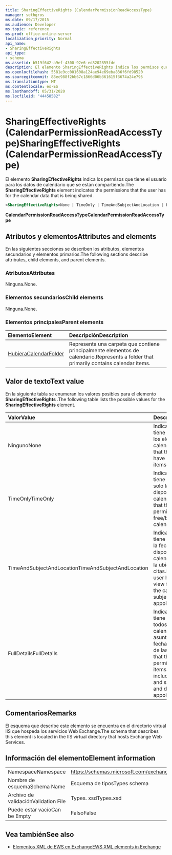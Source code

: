 ```yaml
---
title: SharingEffectiveRights (CalendarPermissionReadAccessType)
manager: sethgros
ms.date: 09/17/2015
ms.audience: Developer
ms.topic: reference
ms.prod: office-online-server
localization_priority: Normal
api_name:
- SharingEffectiveRights
api_type:
- schema
ms.assetid: b519f642-a9ef-4300-92e6-ed8202855fde
description: El elemento SharingEffectiveRights indica los permisos que tiene el usuario para los datos de calendario que se están compartiendo.
ms.openlocfilehash: 5581e9cc001608a124ae94e69eba836f6fd98520
ms.sourcegitcommit: 88ec988f2bb67c1866d06b361615f3674a24e795
ms.translationtype: MT
ms.contentlocale: es-ES
ms.lasthandoff: 05/31/2020
ms.locfileid: "44458582"
---
```

# <a name="sharingeffectiverights-calendarpermissionreadaccesstype"></a><span data-ttu-id="e6efb-103">SharingEffectiveRights (CalendarPermissionReadAccessType)</span><span class="sxs-lookup"><span data-stu-id="e6efb-103">SharingEffectiveRights (CalendarPermissionReadAccessType)</span></span>

<span data-ttu-id="e6efb-104">El elemento **SharingEffectiveRights** indica los permisos que tiene el usuario para los datos de calendario que se están compartiendo.</span><span class="sxs-lookup"><span data-stu-id="e6efb-104">The **SharingEffectiveRights** element indicates the permissions that the user has for the calendar data that is being shared.</span></span> 
  
```XML
<SharingEffectiveRights>None | TimeOnly | TimeAndSubjectAndLocation | FullDetails</SharingEffectiveRights>
```

 <span data-ttu-id="e6efb-105">**CalendarPermissionReadAccessType**</span><span class="sxs-lookup"><span data-stu-id="e6efb-105">**CalendarPermissionReadAccessType**</span></span>
## <a name="attributes-and-elements"></a><span data-ttu-id="e6efb-106">Atributos y elementos</span><span class="sxs-lookup"><span data-stu-id="e6efb-106">Attributes and elements</span></span>

<span data-ttu-id="e6efb-107">En las siguientes secciones se describen los atributos, elementos secundarios y elementos primarios.</span><span class="sxs-lookup"><span data-stu-id="e6efb-107">The following sections describe attributes, child elements, and parent elements.</span></span>
  
### <a name="attributes"></a><span data-ttu-id="e6efb-108">Atributos</span><span class="sxs-lookup"><span data-stu-id="e6efb-108">Attributes</span></span>

<span data-ttu-id="e6efb-109">Ninguna.</span><span class="sxs-lookup"><span data-stu-id="e6efb-109">None.</span></span>
  
### <a name="child-elements"></a><span data-ttu-id="e6efb-110">Elementos secundarios</span><span class="sxs-lookup"><span data-stu-id="e6efb-110">Child elements</span></span>

<span data-ttu-id="e6efb-111">Ninguna.</span><span class="sxs-lookup"><span data-stu-id="e6efb-111">None.</span></span>
  
### <a name="parent-elements"></a><span data-ttu-id="e6efb-112">Elementos principales</span><span class="sxs-lookup"><span data-stu-id="e6efb-112">Parent elements</span></span>

|<span data-ttu-id="e6efb-113">**Elemento**</span><span class="sxs-lookup"><span data-stu-id="e6efb-113">**Element**</span></span>|<span data-ttu-id="e6efb-114">**Descripción**</span><span class="sxs-lookup"><span data-stu-id="e6efb-114">**Description**</span></span>|
|:-----|:-----|
|[<span data-ttu-id="e6efb-115">Hubiera</span><span class="sxs-lookup"><span data-stu-id="e6efb-115">CalendarFolder</span></span>](calendarfolder.md) <br/> |<span data-ttu-id="e6efb-116">Representa una carpeta que contiene principalmente elementos de calendario.</span><span class="sxs-lookup"><span data-stu-id="e6efb-116">Represents a folder that primarily contains calendar items.</span></span>  <br/> |
   
## <a name="text-value"></a><span data-ttu-id="e6efb-117">Valor de texto</span><span class="sxs-lookup"><span data-stu-id="e6efb-117">Text value</span></span>

<span data-ttu-id="e6efb-118">En la siguiente tabla se enumeran los valores posibles para el elemento **SharingEffectiveRights** .</span><span class="sxs-lookup"><span data-stu-id="e6efb-118">The following table lists the possible values for the **SharingEffectiveRights** element.</span></span> 
  
|<span data-ttu-id="e6efb-119">**Valor**</span><span class="sxs-lookup"><span data-stu-id="e6efb-119">**Value**</span></span>|<span data-ttu-id="e6efb-120">**Descripción**</span><span class="sxs-lookup"><span data-stu-id="e6efb-120">**Description**</span></span>|
|:-----|:-----|
|<span data-ttu-id="e6efb-121">Ninguno</span><span class="sxs-lookup"><span data-stu-id="e6efb-121">None</span></span>  <br/> |<span data-ttu-id="e6efb-122">Indica que el usuario no tiene permiso para ver los elementos del calendario.</span><span class="sxs-lookup"><span data-stu-id="e6efb-122">Indicates that the user does not have permission to view items in the calendar.</span></span>  <br/> |
|<span data-ttu-id="e6efb-123">TimeOnly</span><span class="sxs-lookup"><span data-stu-id="e6efb-123">TimeOnly</span></span>  <br/> |<span data-ttu-id="e6efb-124">Indica que el usuario tiene permiso para ver solo la hora de disponibilidad en el calendario.</span><span class="sxs-lookup"><span data-stu-id="e6efb-124">Indicates that the user has permission to view only free/busy time in the calendar.</span></span>  <br/> |
|<span data-ttu-id="e6efb-125">TimeAndSubjectAndLocation</span><span class="sxs-lookup"><span data-stu-id="e6efb-125">TimeAndSubjectAndLocation</span></span>  <br/> |<span data-ttu-id="e6efb-126">Indica que el usuario tiene permiso para ver la fecha de disponibilidad en el calendario y el asunto y la ubicación de las citas.</span><span class="sxs-lookup"><span data-stu-id="e6efb-126">Indicates that the user has permission to view free/busy time in the calendar and the subject and location of appointments.</span></span>  <br/> |
|<span data-ttu-id="e6efb-127">FullDetails</span><span class="sxs-lookup"><span data-stu-id="e6efb-127">FullDetails</span></span>  <br/> |<span data-ttu-id="e6efb-128">Indica que el usuario tiene permiso para ver todos los elementos del calendario, incluidos el asunto, la ubicación y la fecha de disponibilidad de las citas.</span><span class="sxs-lookup"><span data-stu-id="e6efb-128">Indicates that the user has permission to view all items in the calendar, including free/busy time and subject, location, and details of appointments.</span></span>  <br/> |
   
## <a name="remarks"></a><span data-ttu-id="e6efb-129">Comentarios</span><span class="sxs-lookup"><span data-stu-id="e6efb-129">Remarks</span></span>

<span data-ttu-id="e6efb-130">El esquema que describe este elemento se encuentra en el directorio virtual IIS que hospeda los servicios Web Exchange.</span><span class="sxs-lookup"><span data-stu-id="e6efb-130">The schema that describes this element is located in the IIS virtual directory that hosts Exchange Web Services.</span></span>
  
## <a name="element-information"></a><span data-ttu-id="e6efb-131">Información del elemento</span><span class="sxs-lookup"><span data-stu-id="e6efb-131">Element information</span></span>

|||
|:-----|:-----|
|<span data-ttu-id="e6efb-132">Namespace</span><span class="sxs-lookup"><span data-stu-id="e6efb-132">Namespace</span></span>  <br/> |https://schemas.microsoft.com/exchange/services/2006/types  <br/> |
|<span data-ttu-id="e6efb-133">Nombre de esquema</span><span class="sxs-lookup"><span data-stu-id="e6efb-133">Schema Name</span></span>  <br/> |<span data-ttu-id="e6efb-134">Esquema de tipos</span><span class="sxs-lookup"><span data-stu-id="e6efb-134">Types schema</span></span>  <br/> |
|<span data-ttu-id="e6efb-135">Archivo de validación</span><span class="sxs-lookup"><span data-stu-id="e6efb-135">Validation File</span></span>  <br/> |<span data-ttu-id="e6efb-136">Types. xsd</span><span class="sxs-lookup"><span data-stu-id="e6efb-136">Types.xsd</span></span>  <br/> |
|<span data-ttu-id="e6efb-137">Puede estar vacío</span><span class="sxs-lookup"><span data-stu-id="e6efb-137">Can be Empty</span></span>  <br/> |<span data-ttu-id="e6efb-138">Falso</span><span class="sxs-lookup"><span data-stu-id="e6efb-138">False</span></span>  <br/> |
   
## <a name="see-also"></a><span data-ttu-id="e6efb-139">Vea también</span><span class="sxs-lookup"><span data-stu-id="e6efb-139">See also</span></span>



- [<span data-ttu-id="e6efb-140">Elementos XML de EWS en Exchange</span><span class="sxs-lookup"><span data-stu-id="e6efb-140">EWS XML elements in Exchange</span></span>](ews-xml-elements-in-exchange.md)

